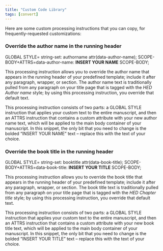 ```yaml
---
title: "Custom Code Library"
tags: [convert]
---
```

 
<html><body><section data-type="appendix" class="hsecappendix" data-hederis-type="hsecappendix" id="custom-style-library" data-pi-attrs="id: custom-style-library; data-tags: convert;" role="doc-appendix" data-tags="convert" data-author-name=" " data-book-title=" " title="Custom Code Library"><p class="hblkp" data-hederis-type="hblkp" id="poEcLFYea">Here are some custom processing instructions that you can copy, for frequently-requested customizations:</p><section class="hwprsubsection" data-hederis-type="hwprsubsection" id="pYSC8VekO" data-type="subsection" title="Override the author name in the running header"><h1 data-hederis-type="hblktitle" class="hblktitle" id="p8pEmKaqL">Override the author name in the running header</h1><div class="hwprliteral" data-hederis-type="hwprliteral" id="pYZfNcaIS" data-type="programlisting" role="doc-example"><p class="hblkcode" data-hederis-type="hblkcode" id="ptOxj9wOP">GLOBAL STYLE= string-set: authorname attr(data-author-name); SCOPE-BODY+ATTRS=data-author-name: <strong data-hederis-type="hspanstrong" id="p1Q1E99WP">INSERT YOUR NAME</strong> SCOPE-BODY;</p></div><p class="hblkp" data-hederis-type="hblkp" id="p1QKp9sDU">This processing instruction allows you to override the author name that appears in the running header of your predefined template; include it after any paragraph, wrapper, or section. The author name text is traditionally pulled from any paragraph on your title page that is tagged with the <em data-hederis-type="hspanem" id="pBdOxgGXO">HED Author name</em> style; by using this processing instruction, you override that default text.</p><p class="hblkp" data-hederis-type="hblkp" id="pbsbJFVgt">This processing instruction consists of two parts: a GLOBAL STYLE instruction that applies your custom text to the entire manuscript, and then an ATTRS instruction that contains a custom attribute with your new author name text, which will be applied to the main body container of your manuscript. In this snippet, the only bit that you need to change is the bolded &#8220;INSERT YOUR NAME&#8221; text &#8211; replace this with the text of your choice.</p></section><section class="hwprsubsection" data-hederis-type="hwprsubsection" id="prGJTe7k6" data-type="subsection" title="Override the book title in the running header"><h1 data-hederis-type="hblktitle" class="hblktitle" id="pGhtMVdTp">Override the book title in the running header</h1><div class="hwprliteral" data-hederis-type="hwprliteral" id="pGyOS1jW6" data-type="programlisting" role="doc-example"><p class="hblkcode" data-hederis-type="hblkcode" id="p6SHxNN7K">GLOBAL STYLE= string-set: booktitle attr(data-book-title); SCOPE-BODY+ATTRS=data-book-title: <strong class="hspanstrong" data-hederis-type="hspanstrong" id="pHth3RfgE">INSERT YOUR TITLE</strong> SCOPE-BODY;</p></div><p class="hblkp" data-hederis-type="hblkp" id="pEK5S5yQx">This processing instruction allows you to override the book title that appears in the running header of your predefined template; include it after any paragraph, wrapper, or section. The book title text is traditionally pulled from any paragraph on your title page that is tagged with the <em class="hspanem" data-hederis-type="hspanem" id="p1WTqwcTF">HED Chapter title</em> style; by using this processing instruction, you override that default text.</p><p class="hblkp" data-hederis-type="hblkp" id="pIiMawgPp">This processing instruction consists of two parts: a GLOBAL STYLE instruction that applies your custom text to the entire manuscript, and then an ATTRS instruction that contains a custom attribute with your new book title text, which will be applied to the main body container of your manuscript. In this snippet, the only bit that you need to change is the bolded &#8220;INSERT YOUR TITLE&#8221; text &#8211; replace this with the text of your choice.</p></section></section></body></html>
